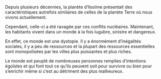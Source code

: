 Depuis plusieurs décennies, la planète d’Ilsoïme présentait des caractéristiques autrefois similaires de celles de la planète Terre où nous vivons actuellement.

Cependant, celle-ci a été ravagée par ces conflits nucléaires. Maintenant, les habitants vivent dans un monde à la fois lugubre, sinistre et dangereux. 

En effet, ce monde est une dystopie. Il y a énormément d’inégalités sociales, il y a peu de ressources et la plupart des ressources essentielles sont monopolisées par les villes plus puissantes et plus riches. 

Le monde est peuplé de nombreuses personnes remplies d’intentions égoïstes et qui font tout ce qu’ils peuvent soit pour survivre ou bien pour s’enrichir même si c’est au détriment des plus malheureux.
